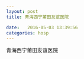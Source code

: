 ```yaml
--- 
layout: post 
title: 青海西宁莆田友谊医院

date:   2016-05-03 13:39:56 
categories: hosp 
--- 
```

   
青海西宁莆田友谊医院
